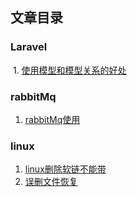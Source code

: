 ## 文章目录

### Laravel
  1. [使用模型和模型关系的好处](https://github.com/clms2/arcs/issues/1)
  
### rabbitMq
  1. [rabbitMq使用](https://github.com/clms2/arcs/issues/2)
  
  
### linux
  1. [linux删除软链不能带](https://github.com/clms2/arcs/issues/4)
  2. [误删文件恢复](https://github.com/clms2/arcs/issues/3)
